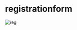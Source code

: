 # registrationform
 ![reg](https://github.com/Rohityadav2205/registrationform/assets/109666751/d732fb1f-1a4d-4be7-9504-1a251d553339)

